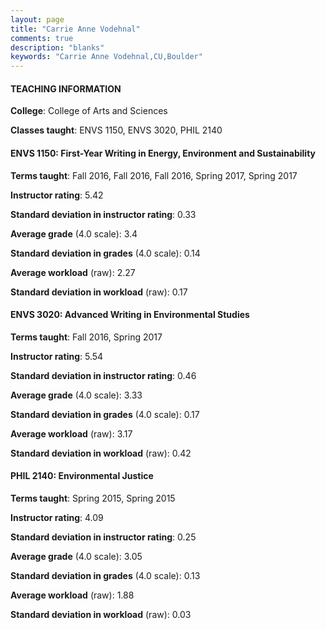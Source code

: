 ```yaml
---
layout: page
title: "Carrie Anne Vodehnal" 
comments: true
description: "blanks"
keywords: "Carrie Anne Vodehnal,CU,Boulder"
---
```

<head>
<script src="https://ajax.googleapis.com/ajax/libs/jquery/2.1.3/jquery.min.js"></script>
<script src="https://dl.dropboxusercontent.com/s/pc42nxpaw1ea4o9/highcharts.js?dl=0"></script>
<!-- <script src="../assets/js/highcharts.js"></script> -->
<style type="text/css">@font-face {
	font-family: "Bebas Neue";
	src: url(https://www.filehosting.org/file/details/544349/BebasNeue Regular.otf) format("opentype");
	}
	h1.Bebas { 
		font-family: "Bebas Neue", Verdana, Tahoma;
	}
</style>
</head>
	   
#### TEACHING INFORMATION

**College**: College of Arts and Sciences

**Classes taught**: ENVS 1150, ENVS 3020, PHIL 2140

#### ENVS 1150: First-Year Writing in Energy, Environment and Sustainability

**Terms taught**: Fall 2016, Fall 2016, Fall 2016, Spring 2017, Spring 2017

**Instructor rating**: 5.42

**Standard deviation in instructor rating**: 0.33

**Average grade** (4.0 scale): 3.4

**Standard deviation in grades** (4.0 scale): 0.14

**Average workload** (raw): 2.27

**Standard deviation in workload** (raw): 0.17

#### ENVS 3020: Advanced Writing in Environmental Studies

**Terms taught**: Fall 2016, Spring 2017

**Instructor rating**: 5.54

**Standard deviation in instructor rating**: 0.46

**Average grade** (4.0 scale): 3.33

**Standard deviation in grades** (4.0 scale): 0.17

**Average workload** (raw): 3.17

**Standard deviation in workload** (raw): 0.42

#### PHIL 2140: Environmental Justice

**Terms taught**: Spring 2015, Spring 2015

**Instructor rating**: 4.09

**Standard deviation in instructor rating**: 0.25

**Average grade** (4.0 scale): 3.05

**Standard deviation in grades** (4.0 scale): 0.13

**Average workload** (raw): 1.88

**Standard deviation in workload** (raw): 0.03


